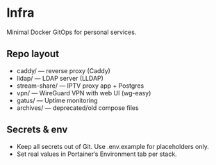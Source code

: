 # Infra

Minimal Docker GitOps for personal services.

## Repo layout
- caddy/ — reverse proxy (Caddy)
- lldap/ — LDAP server (LLDAP)
- stream-share/ — IPTV proxy app + Postgres
- vpn/ — WireGuard VPN with web UI (wg-easy)
- gatus/ — Uptime monitoring
- archives/ — deprecated/old compose files

## Secrets & env
- Keep all secrets out of Git. Use .env.example for placeholders only.
- Set real values in Portainer’s Environment tab per stack.